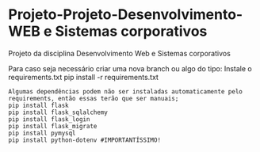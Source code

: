 # Projeto-Projeto-Desenvolvimento-WEB e Sistemas corporativos
Projeto da disciplina Desenvolvimento Web e Sistemas corporativos

Para caso seja necessário criar uma nova branch ou algo do tipo:
    Instale o requirements.txt
        pip install -r requirements.txt

    Algumas dependências podem não ser instaladas automaticamente pelo requirements, então essas terão que ser manuais;
    pip install flask
    pip install flask_sqlalchemy
    pip install flask_login
    pip install flask_migrate
    pip install pymysql
    pip install python-dotenv #IMPORTANTÍSSIMO!